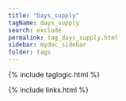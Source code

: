 ```yaml
---
title: "Days_supply"
tagName: days_supply
search: exclude
permalink: tag_days_supply.html
sidebar: mydoc_sidebar
folder: tags
---
```

{% include taglogic.html %}

{% include links.html %}
